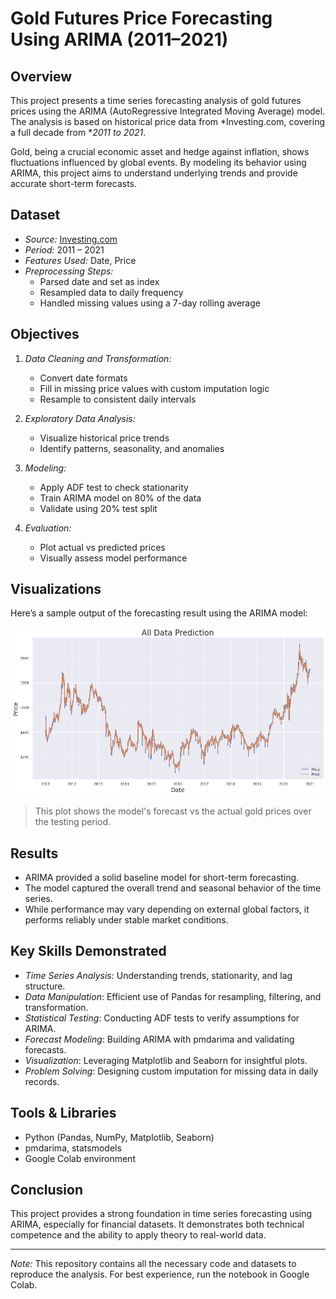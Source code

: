 # Gold Futures Price Forecasting Using ARIMA (2011–2021)

## Overview

This project presents a time series forecasting analysis of gold futures prices using the ARIMA (AutoRegressive Integrated Moving Average) model. The analysis is based on historical price data from *Investing.com, covering a full decade from **2011 to 2021*.

Gold, being a crucial economic asset and hedge against inflation, shows fluctuations influenced by global events. By modeling its behavior using ARIMA, this project aims to understand underlying trends and provide accurate short-term forecasts.

## Dataset

- *Source:* [Investing.com](https://www.investing.com)
- *Period:* 2011 – 2021
- *Features Used:* Date, Price
- *Preprocessing Steps:*
  - Parsed date and set as index
  - Resampled data to daily frequency
  - Handled missing values using a 7-day rolling average

## Objectives

1. *Data Cleaning and Transformation:*
   - Convert date formats
   - Fill in missing price values with custom imputation logic
   - Resample to consistent daily intervals

2. *Exploratory Data Analysis:*
   - Visualize historical price trends
   - Identify patterns, seasonality, and anomalies

3. *Modeling:*
   - Apply ADF test to check stationarity
   - Train ARIMA model on 80% of the data
   - Validate using 20% test split

4. *Evaluation:*
   - Plot actual vs predicted prices
   - Visually assess model performance

## Visualizations

Here’s a sample output of the forecasting result using the ARIMA model:

![Forecast Visualization](goldPricePrediction.png)

> This plot shows the model's forecast vs the actual gold prices over the testing period.

## Results

- ARIMA provided a solid baseline model for short-term forecasting.
- The model captured the overall trend and seasonal behavior of the time series.
- While performance may vary depending on external global factors, it performs reliably under stable market conditions.

## Key Skills Demonstrated

- *Time Series Analysis*: Understanding trends, stationarity, and lag structure.
- *Data Manipulation*: Efficient use of Pandas for resampling, filtering, and transformation.
- *Statistical Testing*: Conducting ADF tests to verify assumptions for ARIMA.
- *Forecast Modeling*: Building ARIMA with pmdarima and validating forecasts.
- *Visualization*: Leveraging Matplotlib and Seaborn for insightful plots.
- *Problem Solving*: Designing custom imputation for missing data in daily records.

## Tools & Libraries

- Python (Pandas, NumPy, Matplotlib, Seaborn)
- pmdarima, statsmodels
- Google Colab environment

## Conclusion

This project provides a strong foundation in time series forecasting using ARIMA, especially for financial datasets. It demonstrates both technical competence and the ability to apply theory to real-world data.

---

*Note:* This repository contains all the necessary code and datasets to reproduce the analysis. For best experience, run the notebook in Google Colab.
